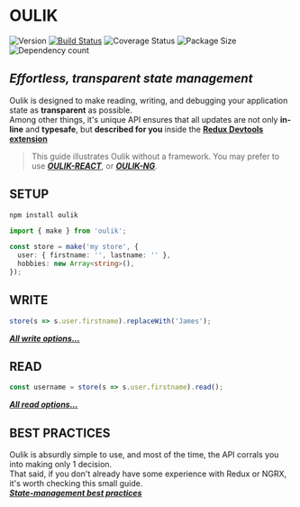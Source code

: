 # OULIK #

![Version](https://img.shields.io/npm/v/oulik.svg)
[![Build Status](https://travis-ci.org/Memeplexx/oulik.svg?branch=master)](https://travis-ci.org/Memeplexx/oulik.svg?branch=master)
![Coverage Status](https://coveralls.io/repos/github/Memeplexx/oulik/badge.svg?branch=master)
![Package Size](https://badgen.net/bundlephobia/minzip/oulik)
![Dependency count](https://badgen.net/bundlephobia/dependency-count/oulik)

## ***Effortless, transparent state management*** ##  

Oulik is designed to make reading, writing, and debugging your application state as **transparent** as possible.  
Among other things, it's unique API ensures that all updates are not only **in-line** and **typesafe**, but **described for you** inside the **[Redux Devtools extension](https://chrome.google.com/webstore/detail/redux-devtools/lmhkpmbekcpmknklioeibfkpmmfibljd?hl=en)**

> This guide illustrates Oulik without a framework. You may prefer to use ***[OULIK-REACT](./docs/readme-react.md)***, or ***[OULIK-NG](./docs/readme-ng.md)***.  

## SETUP ##

```console
npm install oulik
```
```Typescript
import { make } from 'oulik';

const store = make('my store', {
  user: { firstname: '', lastname: '' },
  hobbies: new Array<string>(),
});       
```
## WRITE ##
```Typescript
store(s => s.user.firstname).replaceWith('James');
```
***[All write options...](./docs/readme-write.md)***

## READ ##

```Typescript
const username = store(s => s.user.firstname).read();
```
***[All read options...](./docs/readme-read.md)***

## BEST PRACTICES ##

Oulik is absurdly simple to use, and most of the time, the API corrals you into making only 1 decision.  
That said, if you don't already have some experience with Redux or NGRX, it's worth checking this small guide.  
***[State-management best practices](./docs/best-practices.md)***